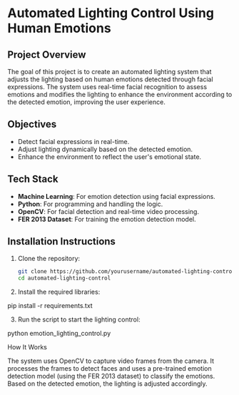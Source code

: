 

# Automated Lighting Control Using Human Emotions

## Project Overview
The goal of this project is to create an automated lighting system that adjusts the lighting based on human emotions detected through facial expressions. The system uses real-time facial recognition to assess emotions and modifies the lighting to enhance the environment according to the detected emotion, improving the user experience.

## Objectives
- Detect facial expressions in real-time.
- Adjust lighting dynamically based on the detected emotion.
- Enhance the environment to reflect the user's emotional state.

## Tech Stack
- **Machine Learning**: For emotion detection using facial expressions.
- **Python**: For programming and handling the logic.
- **OpenCV**: For facial detection and real-time video processing.
- **FER 2013 Dataset**: For training the emotion detection model.

## Installation Instructions
1. Clone the repository:
   ```bash
   git clone https://github.com/yourusername/automated-lighting-control.git
   cd automated-lighting-control

2. Install the required libraries:

pip install -r requirements.txt


3. Run the script to start the lighting control:

python emotion_lighting_control.py



How It Works

The system uses OpenCV to capture video frames from the camera. It processes the frames to detect faces and uses a pre-trained emotion detection model (using the FER 2013 dataset) to classify the emotions. Based on the detected emotion, the lighting is adjusted accordingly.


